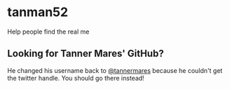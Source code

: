 # tanman52
Help people find the real me

## Looking for Tanner Mares' GitHub?
He changed his username back to [@tannermares](http://github.com/tannermares) because he couldn't get the twitter handle. You should go there instead!
